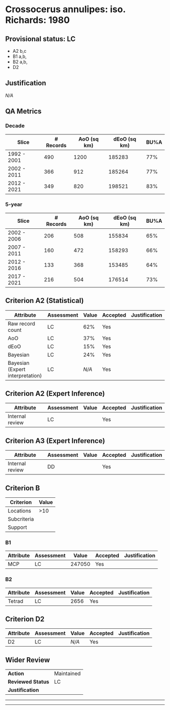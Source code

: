 # Crossocerus annulipes: iso. Richards: 1980
## Provisional status: LC
- A2 b,c
- B1 a,b, 
- B2 a,b, 
- D2

## Justification
*N/A*
## QA Metrics
### Decade
| Slice | # Records | AoO (sq km) | dEoO (sq km) |BU%A |
|---|---|---|---|---|
|1992 - 2001|490|1200|185283|77%|
|2002 - 2011|366|912|185264|77%|
|2012 - 2021|349|820|198521|83%|
### 5-year
| Slice | # Records | AoO (sq km) | dEoO (sq km) |BU%A |
|---|---|---|---|---|
|2002 - 2006|206|508|155834|65%|
|2007 - 2011|160|472|158293|66%|
|2012 - 2016|133|368|153485|64%|
|2017 - 2021|216|504|176514|73%|
## Criterion A2 (Statistical)
|Attribute|Assessment|Value|Accepted|Justification
|---|---|---|---|---|
|Raw record count|LC|62%|Yes||
|AoO|LC|37%|Yes||
|dEoO|LC|15%|Yes||
|Bayesian|LC|24%|Yes||
|Bayesian (Expert interpretation)|LC|*N/A*|Yes||
## Criterion A2 (Expert Inference)
|Attribute|Assessment|Value|Accepted|Justification
|---|---|---|---|---|
|Internal review|LC||Yes||
## Criterion A3 (Expert Inference)
|Attribute|Assessment|Value|Accepted|Justification
|---|---|---|---|---|
|Internal review|DD||Yes||
## Criterion B
|Criterion| Value|
|---|---|
|Locations|>10|
|Subcriteria||
|Support||
### B1
|Attribute|Assessment|Value|Accepted|Justification
|---|---|---|---|---|
|MCP|LC|247050|Yes||
### B2
|Attribute|Assessment|Value|Accepted|Justification
|---|---|---|---|---|
|Tetrad|LC|2656|Yes||
## Criterion D2
|Attribute|Assessment|Value|Accepted|Justification
|---|---|---|---|---|
|D2|LC|*N/A*|Yes||
## Wider Review
|  |  |
|---|---|
|**Action**|Maintained|
|**Reviewed Status**|LC|
|**Justification**||
---
 ---
 <br><br>
